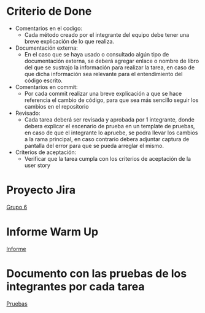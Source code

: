 # Criterio de Done

- Comentarios en el codigo: 
    - Cada método creado por el integrante del equipo debe tener una breve explicación de lo que realiza. 
- Documentación externa: 
    - En el caso que se haya usado o consultado algún tipo de documentación externa, se deberá agregar enlace o nombre de libro del que se sustrajo la información para realizar la tarea, en caso de que dicha información sea relevante para el entendimiento del código escrito.
- Comentarios en commit:
    - Por cada commit realizar una breve explicación a que se hace referencia el cambio de código, para que sea más sencillo seguir los cambios en el repositorio
- Revisado: 
    - Cada tarea deberá ser  revisada y aprobada por 1 integrante, donde debera explicar el escenario de prueba en un template de pruebas, en caso de que el integrante lo apruebe, se podra llevar los cambios a la rama principal, en caso contrario debera adjuntar captura de pantalla del error para que se pueda arreglar el mismo.
- Criterios de aceptación:
    - Verificar que la tarea cumpla con los criterios de aceptación de la user story


# Proyecto Jira
[Grupo 6](https://grupo6metodologia.atlassian.net/jira/software/projects/GTM/boards/1/backlog)


# Informe Warm Up
[Informe](https://docs.google.com/document/d/1ms0dDyjWwpZTzBJkt-hlvLh79O-BHUzBwgnxRHH65X0/edit?usp=sharing)

# Documento con las pruebas de los integrantes por cada tarea
[Pruebas](https://docs.google.com/document/d/1bOThi9uieSaqsA53ggnJnSIagUIA3sdOGNP4HLsXEhU/edit#heading=h.as4wnbklyww4)
